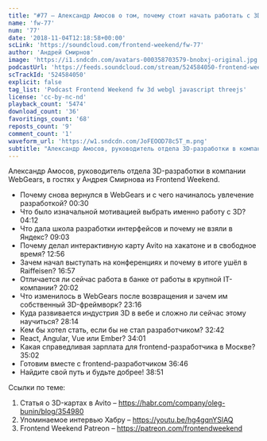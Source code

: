 ```yaml
---
title: "#77 – Александр Амосов о том, почему стоит начать работать с 3D в браузере"
name: 'fw-77'
num: '77'
date: '2018-11-04T12:18:58+00:00'
scLink: 'https://soundcloud.com/frontend-weekend/fw-77'
author: 'Андрей Смирнов'
image: 'https://i1.sndcdn.com/avatars-000358703579-bnobxj-original.jpg'
podcastUrl: 'https://feeds.soundcloud.com/stream/524584050-frontend-weekend-fw-77.m4a'
scTrackId: '524584050'
explicit: false
tag_list: 'Podcast Frontend Weekend fw 3d webgl javascript threejs'
license: 'cc-by-nc-nd'
playback_count: '5474'
download_count: '36'
favoritings_count: '68'
reposts_count: '9'
comment_count: '1'
waveform_url: 'https://w1.sndcdn.com/JoFEOOD78c5T_m.png'
subtitle: "Александр Амосов, руководитель отдела 3D-разработки в компании WebGears, в гостях у Андрея Смирнова из Frontend Weekend. "
---
```

Александр Амосов, руководитель отдела 3D-разработки в компании WebGears, в гостях у Андрея Смирнова из Frontend Weekend. 

- Почему снова вернулся в WebGears и с чего начиналось увлечение разработкой? <timecode sec="30">00:30</timecode>
- Что было изначальной мотивацией выбрать именно работу с 3D? <timecode sec="252">04:12</timecode>
- Что дала школа разработки интерфейсов и почему не взяли в Яндекс? <timecode sec="543">09:03</timecode>
- Почему делал интерактивную карту Avito на хакатоне и в свободное время? <timecode sec="776">12:56</timecode>
- Зачем начал выступать на конференциях и почему в итоге ушёл в Raiffeisen? <timecode sec="1017">16:57</timecode>
- Отличается ли сейчас работа в банке от работы в крупной IT-компании? <timecode sec="1202">20:02</timecode>
- Что изменилось в WebGears после возвращения и зачем им собственный 3D-фреймворк? <timecode sec="1396">23:16</timecode>
- Куда развивается индустрия 3D в вебе и сложно ли сейчас этому научиться? <timecode sec="1694">28:14</timecode>
- Кем бы хотел стать, если бы не стал разработчиком? <timecode sec="1962">32:42</timecode>
- React, Angular, Vue или Ember? <timecode sec="2041">34:01</timecode>
- Какая справедливая зарплата для frontend-разработчика в Москве? <timecode sec="2102">35:02</timecode>
- Готовим вместе с frontend-разработчиком <timecode sec="2206">36:46</timecode>
- Найдите свой путь и будьте добрее! <timecode sec="2331">38:51</timecode>

Ссылки по теме:
1) Статья о 3D-картах в Avito – https://habr.com/company/oleg-bunin/blog/354980
2) Упоминаемое интервью Хабру – https://youtu.be/hg4gqnYSlAQ
3) Frontend Weekend Patreon – https://patreon.com/frontendweekend
